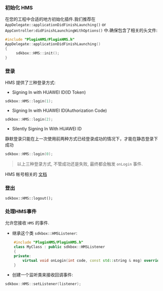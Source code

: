 ### 初始化 HMS
在您的工程中合适的地方初始化插件.我们推荐在 `AppDelegate::applicationDidFinishLaunching()` or `AppController:didFinishLaunchingWithOptions()` 中.确保包含了相关的头文件:
```cpp
#include "PluginHMS/PluginHMS.h"
AppDelegate::applicationDidFinishLaunching()
{
     sdkbox::HMS::init();
}
```

### 登录

HMS 提供了三种登录方式:

* Signing In with HUAWEI ID(ID Token)

```cpp
sdkbox::HMS::login(1);
```

* Signing In with HUAWEI ID(Authorization Code)

```cpp
sdkbox::HMS::login(2);
```

* Silently Signing In With HUAWEI ID

静默登录只能在上一次使用前两种方式已经登录成功的情况下，才能在静态登录下成功

```cpp
sdkbox::HMS::login(0);
```

> 以上三种登录方式, 不管成功还是失败, 最终都会触发 `onLogin` 事件.

HMS 帐号相关的 [文档](https://developer.huawei.com/consumer/en/doc/development/HMS-Guides/account-guide-v4)

### 登出

```
sdkbox::HMS::logout();
```

### 处理HMS事件
允许您接收 `HMS` 的事件.

* 继承这个类 `sdkbox::HMSListener`:
```cpp
    #include "PluginHMS/PluginHMS.h"
    class MyClass : public sdkbox::HMSListener
    {
    private:
        virtual void onLogin(int code, const std::string & msg) override;
    }
```

* 创建一个监听类来接收回调事件:
```cpp
sdkbox::HMS::setListener(listener);
```
